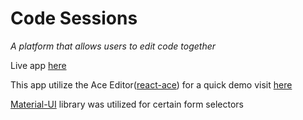 # Code Sessions
*A platform that allows users to edit code together*

Live app [here](https://codesession-96b21.web.app)

This app utilize the Ace Editor([react-ace](https://www.npmjs.com/package/react-ace)) for a quick demo visit [here](http://securingsincity.github.io/react-ace/)

[Material-UI](https://material-ui.com/) library was utilized for certain form selectors
